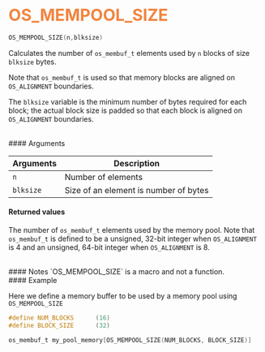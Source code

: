 ## <font color="#F2853F" style="font-size:24pt">OS_MEMPOOL_SIZE</font>

```c
OS_MEMPOOL_SIZE(n,blksize)
```

Calculates the number of `os_membuf_t` elements used by `n` blocks of size `blksize` bytes.

Note that `os_membuf_t` is used so that memory blocks are aligned on `OS_ALIGNMENT` boundaries.

The `blksize` variable is the minimum number of bytes required for each block; the actual block size is padded so that each block is aligned on `OS_ALIGNMENT` boundaries.  

<br>
#### Arguments

| Arguments | Description |
|-----------|-------------|
| `n` |  Number of elements  |
| `blksize` |  Size of an element is number of bytes  |

#### Returned values
The number of `os_membuf_t` elements used by the memory pool. Note that `os_membuf_t` is defined to be a unsigned, 32-bit integer when `OS_ALIGNMENT` is 4 and an unsigned, 64-bit integer when `OS_ALIGNMENT` is 8.

<br>
#### Notes
`OS_MEMPOOL_SIZE` is a macro and not a function.

<br>
#### Example

Here we define a memory buffer to be used by a memory pool using `OS_MEMPOOL_SIZE`

```c
#define NUM_BLOCKS      (16)
#define BLOCK_SIZE      (32)

os_membuf_t my_pool_memory[OS_MEMPOOL_SIZE(NUM_BLOCKS, BLOCK_SIZE)]
```


